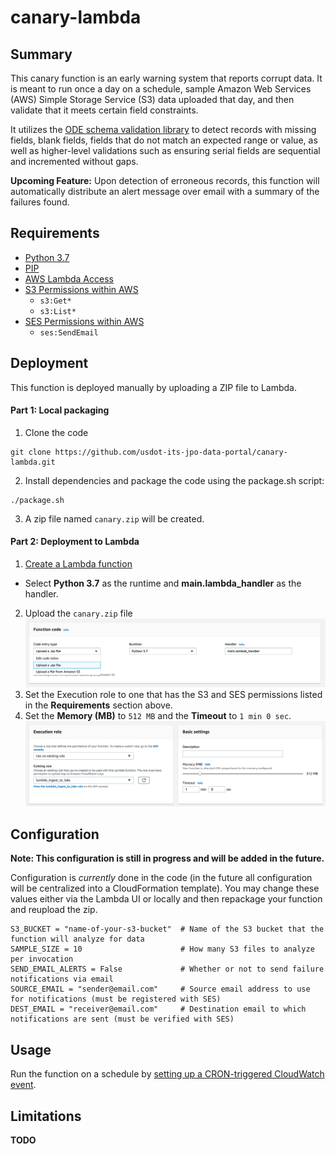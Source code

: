 # canary-lambda

## Summary

This canary function is an early warning system that reports corrupt data. It is meant to run once a day on a schedule, sample Amazon Web Services (AWS) Simple Storage Service (S3) data uploaded that day, and then validate that it meets certain field constraints.

It utilizes the [ODE schema validation library](https://github.com/usdot-jpo-ode/ode-output-validator-library) to detect records with missing fields, blank fields, fields that do not match an expected range or value, as well as higher-level validations such as ensuring serial fields are sequential and incremented without gaps.

**Upcoming Feature:** Upon detection of erroneous records, this function will automatically distribute an alert message over email with a summary of the failures found.

## Requirements

- [Python 3.7](https://www.python.org/downloads/)
- [PIP](https://pip.pypa.io/en/stable/installing/)
- [AWS Lambda Access](https://aws.amazon.com/lambda/)
- [S3 Permissions within AWS](https://docs.aws.amazon.com/IAM/latest/UserGuide/list_amazons3.html)
  - `s3:Get*`
  - `s3:List*`
- [SES Permissions within AWS](https://docs.aws.amazon.com/IAM/latest/UserGuide/list_amazonses.html)
  - `ses:SendEmail`

## Deployment

This function is deployed manually by uploading a ZIP file to Lambda.

#### Part 1: Local packaging
1. Clone the code
```
git clone https://github.com/usdot-its-jpo-data-portal/canary-lambda.git
```
2. Install dependencies and package the code using the package.sh script:
```
./package.sh
```
3. A zip file named `canary.zip` will be created.

#### Part 2: Deployment to Lambda

1. [Create a Lambda function](https://docs.aws.amazon.com/lambda/latest/dg/getting-started-create-function.html)
  - Select **Python 3.7** as the runtime and **main.lambda_handler** as the handler.
2. Upload the `canary.zip` file
![Lambda ZIP Upload](images/figure1.png "Lambda ZIP Upload")
3. Set the Execution role to one that has the S3 and SES permissions listed in the **Requirements** section above.
4. Set the **Memory (MB)** to `512 MB` and the **Timeout** to `1 min 0 sec`.
![Lambda Settings](images/figure2.png "Lambda Settings")

## Configuration

**Note: This configuration is still in progress and will be added in the future.**

Configuration is _currently_ done in the code (in the future all configuration will be centralized into a CloudFormation template). You may change these values either via the Lambda UI or locally and then repackage your function and reupload the zip.

```
S3_BUCKET = "name-of-your-s3-bucket"  # Name of the S3 bucket that the function will analyze for data
SAMPLE_SIZE = 10                      # How many S3 files to analyze per invocation
SEND_EMAIL_ALERTS = False             # Whether or not to send failure notifications via email
SOURCE_EMAIL = "sender@email.com"     # Source email address to use for notifications (must be registered with SES)
DEST_EMAIL = "receiver@email.com"     # Destination email to which notifications are sent (must be verified with SES)
```

## Usage

Run the function on a schedule by [setting up a CRON-triggered CloudWatch event](https://docs.aws.amazon.com/AmazonCloudWatch/latest/events/RunLambdaSchedule.html).

## Limitations

**TODO**
